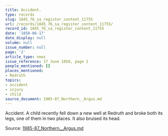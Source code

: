 ```yaml
---
title: Accident.
type: records
slug: 1845_76_sa_register_content_11755
url: /records/1845_76_sa_register_content_11755/
record_id: 1845_76_sa_register_content_11755
date: '1858-06-17'
date_display: null
volume: null
issue_number: null
page: '2'
article_type: news
issue_reference: 17 June 1858, page 2
people_mentioned: []
places_mentioned:
- Redruth
topics:
- accident
- injury
- child
source_document: 1985-87_Northern__Argus.md
---
```


Accident.  A child recently fell down a new well at Redruth and broke both its legs, one of them in two places.  It also bruised its head.

Source: [1985-87_Northern__Argus.md](/downloads/markdown/1985-87_Northern__Argus.md)
